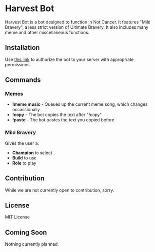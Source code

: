 # Harvest Bot
Harvest Bot is a bot designed to function in Not Cancer. It features "Mild Bravery", a less strict version of Ultimate Bravery.
It also includes many meme and other miscellaneous functions.

## Installation
Use [this link](https://discordapp.com/oauth2/authorize?client_id=389261871972220928&scope=bot&permissions=31337) to authorize the bot to your server with appropriate permissions.

## Commands
### Memes
- **!meme music** - Queues up the current meme song, which changes occassionally.
- **!copy** - The bot copies the text after "!copy"
- **!paste** - The bot pastes the text you copied before
### Mild Bravery
Gives the user a:
- **Champion** to select
- **Build** to use
- **Role** to play

## Contribution
While we are not currently open to contribution, sorry.

## License
MIT License

## Coming Soon
Nothing currently planned.